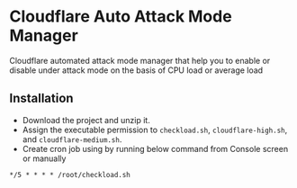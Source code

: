 # Cloudflare Auto Attack Mode Manager
Cloudflare automated attack mode manager that help you to enable or disable under attack mode on the basis of CPU load or average load

## Installation 
* Download the project and unzip it.
* Assign the executable permission to `checkload.sh`, `cloudflare-high.sh`, and `cloudflare-medium.sh`.
* Create cron job using by running below command from Console screen or manually 

`*/5 * * * * /root/checkload.sh`
